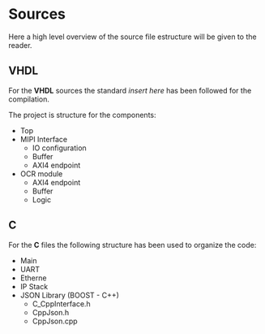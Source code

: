 # Sources

Here a high level overview of the source file estructure will be given to the reader.

## VHDL

For the **VHDL** sources the standard *insert here* has been followed for the compilation.

The project is structure for the components:
- Top
- MIPI Interface
    - IO configuration 
    - Buffer
    - AXI4 endpoint
- OCR module
    - AXI4 endpoint
    - Buffer
    - Logic


## C

For the **C** files the following structure has been used to organize the code:
- Main
- UART
- Etherne
- IP Stack
- JSON Library (BOOST - C++)
    - C_CppInterface.h
    - CppJson.h
    - CppJson.cpp
